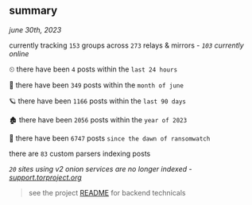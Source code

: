 
## summary
_june 30th, 2023_

currently tracking `153` groups across `273` relays & mirrors - _`103` currently online_

⏲ there have been `4` posts within the `last 24 hours`

🦈 there have been `349` posts within the `month of june`

🪐 there have been `1166` posts within the `last 90 days`

🏚 there have been `2056` posts within the `year of 2023`

🦕 there have been `6747` posts `since the dawn of ransomwatch`

there are `83` custom parsers indexing posts

_`20` sites using v2 onion services are no longer indexed - [support.torproject.org](https://support.torproject.org/onionservices/v2-deprecation/)_

> see the project [README](https://github.com/joshhighet/ransomwatch#ransomwatch--) for backend technicals
